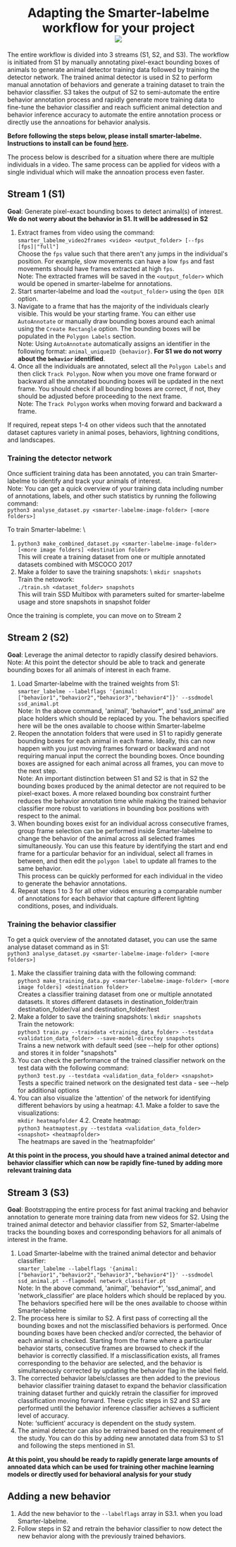 <h1 align="center">
  Adapting the Smarter-labelme workflow for your project
  <br/>
  <img src="../resources/workflow_v1.svg"><br/>
</h1>

The entire workflow is divided into 3 streams (S1, S2, and S3). The workflow is initiated from S1 by manually annotating pixel-exact bounding boxes of animals to generate animal detector training data followed by training the detector network. The trained animal detector is used in S2 to perform manual annotation of behaviors and generate a training dataset to train the behavior classifier. S3 takes the output of S2 to semi-automate the entire behavior annotation process and rapidly generate more training data to fine-tune the behavior classifier and reach sufficient animal detection and behavior inference accuracy to automate the entire annotation process or directly use the annoations for behavior analysis.

**Before following the steps below, please install smarter-labelme. Instructions to install can be found [here](/README.md).**

The process below is described for a situation where there are multiple individuals in a video. The same process can be applied for videos with a single individual which will make the annoation process even faster.

## Stream 1 (S1)

**Goal**: Generate pixel-exact bounding boxes to detect animal(s) of interest. **We do not worry about the behavior in S1. It will be addressed in S2**

1. Extract frames from video using the command: \
```smarter_labelme_video2frames <video> <output_folder> [--fps [fps]|"full"]``` \
Choose the `fps` value such that there aren't any jumps in the individual's position. For example, slow movements can have a low `fps` and fast movements should have frames extracted at high `fps`.\
Note: The extracted frames will be saved in the `<output_folder>` which would be opened in smarter-labelme for annotations.
2. Start smarter-labelme and load the `<output_folder>` using the `Open DIR` option.
3. Navigate to a frame that has the majority of the individuals clearly visible. This would be your starting frame. You can either use `AutoAnnotate` or manually draw bounding boxes around each animal using the `Create Rectangle` option. The bounding boxes will be populated in the `Polygon Labels` section.\
Note: Using `AutoAnnotate` automatically assigns an identifier in the following format: `animal_uniqueID {behavior}`. **For S1 we do not worry about the `behavior` identified**.
4. Once all the individuals are annotated, select all the `Polygon Labels` and then click `Track Polygon`. Now when you move one frame forward or backward all the annotated bounding boxes will be updated in the next frame. You should check if all bounding boxes are correct, if not, they should be adjusted before proceeding to the next frame.\
Note: The `Track Polygon` works when moving forward and backward a frame.

If required, repeat steps 1-4 on other videos such that the annotated dataset captures variety in animal poses, behaviors, lightning conditions, and landscapes.

### Training the detector network

Once sufficient training data has been annotated, you can train Smarter-labelme to identify and track your animals of interest.\
Note: You can get a quick overview of your training data including number of annotations, labels, and other such statistics by running the following command: \
```python3 analyse_dataset.py <smarter-labelme-image-folder> [<more folders>]```

To train Smarter-labelme: \
1. ```python3 make_combined_dataset.py <smarter-labelme-image-folder> [<more image folders] <destination folder>```\
This will create a training dataset from one or multiple annotated datasets combined with MSCOCO 2017
2. Make a folder to save the training snapshots: \ 
```mkdir snapshots```\
Train the netowork: \
```./train.sh <dataset_folder> snapshots``` \
This will train SSD Multibox with parameters suited for smarter-labelme usage and store snapshots in snapshot folder

Once the training is complete, you can move on to Stream 2

## Stream 2 (S2)

**Goal**: Leverage the animal detector to rapidly classify desired behaviors.\
Note: At this point the detector should be able to track and generate bounding boxes for all animals of interest in each frame.

1. Load Smarter-labelme with the trained weights from S1: \
```smarter_labelme --labelflags '{animal: ["behavior1","behavior2","behavior3","behavior4"]}' --ssdmodel ssd_animal.pt```\
Note: In the above command, 'animal', 'behavior*', and 'ssd_animal' are place holders which should be replaced by you. The behaviors specified here will be the ones available to choose within Smarter-labelme
2. Reopen the annotation folders that were used in S1 to rapidly generate bounding boxes for each animal in each frame. Ideally, this can now happen with you just moving frames forward or backward and not requiring manual input the correct the bounding boxes. Once bounding boxes are assigned for each animal across all frames, you can move to the next step. \
Note: An important distinction between S1 and S2 is that in S2 the bounding boxes produced by the animal detector are not required to be pixel-exact boxes. A more relaxed bounding box constraint further reduces the behavior annotation time while making the trained behavior classifier more robust to variations in bounding box positions with respect to the animal.
3. When bounding boxes exist for an individual across consecutive frames, group frame selection can be performed inside Smarter-labelme to change the behavior of the animal across all selected frames simultaneously. You can use this feature by identifying the start and end frame for a particular behavior for an individual, select all frames in between, and then edit the `polygon label` to update all frames to the same behavior.\
This process can be quickly performed for each individual in the video to generate the behavior annotations.
4. Repeat steps 1 to 3 for all other videos ensuring a comparable number of annotations for each behavior that capture different lighting conditions, poses, and individuals.

### Training the behavior classifier
To get a quick overview of the annotated dataset, you can use the same analyse dataset command as in S1:\
```python3 analyse_dataset.py <smarter-labelme-image-folder> [<more folders>]```
1. Make the classifier training data with the following command:\
```python3 make_training_data.py <smarter-labelme-image-folder> [<more image folders] <destination folder>```\
Creates a classifier training dataset from one or multiple annotated datasets. It stores different datasets in destination_folder/train destination_folder/val and destination_folder/test
2. Make a folder to save the training snapshots: \ 
```mkdir snapshots```\
Train the netowork: \
```python3 train.py --traindata <training_data_folder> --testdata <validation_data_folder> --save-model-directoy snapshots``` \
Trains a new network with default seed (see --help for other options) and stores it in folder "snapshots"
3. You can check the performance of the trained classifier network on the test data with the following command: \
```python3 test.py --testdata <validation_data_folder> <snapshot>``` \
Tests a specific trained network on the designated test data - see --help for additional options
4. You can also visualize the 'attention' of the network for identifying different behaviors by using a heatmap:
4.1. Make a folder to save the visualizations: \
```mkdir heatmapfolder```
4.2. Create heatmap: \
```python3 heatmaptest.py --testdata <validation_data_folder> <snapshot> <heatmapfolder>``` \
The heatmaps are saved in the 'heatmapfolder'

**At this point in the process, you should have a trained animal detector and behavior classifier which can now be rapidly fine-tuned by adding more relevant training data**

## Stream 3 (S3)
**Goal**: Bootstrapping the entire process for fast animal tracking and behavior annotation to generate more training data from new videos for S2. Using the trained animal detector and behavior classifier from S2, Smarter-labelme tracks the bounding boxes and corresponding behaviors for all animals of interest in the frame.

1. Load Smarter-labelme with the trained animal detector and behavior classifier: \
```smarter_labelme --labelflags '{animal: ["behavior1","behavior2","behavior3","behavior4"]}' --ssdmodel ssd_animal.pt --flagmodel network_classifier.pt```\
Note: In the above command, 'animal', 'behavior*', 'ssd_animal', and 'network_classifier' are place holders which should be replaced by you. The behaviors specified here will be the ones available to choose within Smarter-labelme
2. The process here is similar to S2. A first pass of correcting all the bounding boxes and not the misclassified behaviors is performed. Once bounding boxes have been checked and/or corrected, the behavior of each animal is checked. Starting from the frame where a particular behavior starts, consecutive frames are browsed to check if the behavior is correctly classified. If a misclassification exists, all frames corresponding to the behavior are selected, and the behavior is simultaneously corrected by updating the behavior flag in the label field. 
3. The corrected behavior labels/classes are then added to the previous behavior classifier training dataset to expand the behavior classification training dataset further and quickly retrain the classifier for improved classification moving forward. These cyclic steps in S2 and S3 are performed until the behavior inference classifier achieves a sufficient level of accuracy. \
Note: ‘sufficient’ accuracy is dependent on the study system.
4. The animal detector can also be retrained based on the requirement of the study. You can do this by adding new annotated data from S3 to S1 and following the steps mentioned in S1.

**At this point, you should be ready to rapidly generate large amounts of annoated data which can be used for training other machine learning models or directly used for behavioral analysis for your study**

## Adding a new behavior
1. Add the new behavior to the `--labelflags` array in S3.1. when you load Smarter-labelme.
2. Follow steps in S2 and retrain the behavior classifier to now detect the new behavior along with the previously trained behaviors.